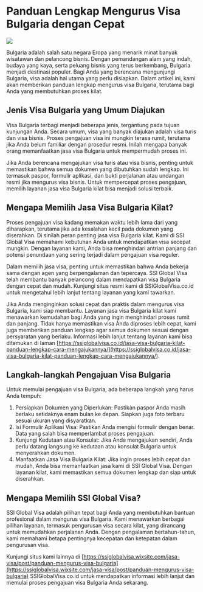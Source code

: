 # Panduan Lengkap Mengurus Visa Bulgaria dengan Cepat

<img src="https://avatars.mds.yandex.net/i?id=06f5a786b0b61c277316f963233d5a27_l-10915333-images-thumbs&n=13">

Bulgaria adalah salah satu negara Eropa yang menarik minat banyak wisatawan dan pelancong bisnis. Dengan pemandangan alam yang indah, budaya yang kaya, serta peluang bisnis yang terus berkembang, Bulgaria menjadi destinasi populer. Bagi Anda yang berencana mengunjungi Bulgaria, visa adalah hal utama yang perlu disiapkan. Dalam artikel ini, kami akan memberikan panduan lengkap mengurus visa Bulgaria, terutama bagi Anda yang membutuhkan proses kilat.

## Jenis Visa Bulgaria yang Umum Diajukan
Visa Bulgaria terbagi menjadi beberapa jenis, tergantung pada tujuan kunjungan Anda. Secara umum, visa yang banyak diajukan adalah visa turis dan visa bisnis. Proses pengajuan visa ini mungkin terasa rumit, terutama jika Anda belum familiar dengan prosedur resmi. Inilah mengapa banyak orang memanfaatkan jasa visa Bulgaria untuk mempermudah proses ini.

Jika Anda berencana mengajukan visa turis atau visa bisnis, penting untuk memastikan bahwa semua dokumen yang dibutuhkan sudah lengkap. Ini termasuk paspor, formulir aplikasi, dan bukti perjalanan atau undangan resmi jika mengurus visa bisnis. Untuk mempercepat proses pengajuan, memilih layanan jasa visa Bulgaria kilat bisa menjadi solusi terbaik.

## Mengapa Memilih Jasa Visa Bulgaria Kilat?
Proses pengajuan visa kadang memakan waktu lebih lama dari yang diharapkan, terutama jika ada kesalahan kecil pada dokumen yang diserahkan. Di sinilah peran penting jasa visa Bulgaria kilat. Kami di SSI Global Visa memahami kebutuhan Anda untuk mendapatkan visa secepat mungkin. Dengan layanan kami, Anda bisa menghindari antrian panjang dan potensi penundaan yang sering terjadi dalam pengajuan visa reguler.

Dalam memilih jasa visa, penting untuk memastikan bahwa Anda bekerja sama dengan agen yang berpengalaman dan tepercaya. SSI Global Visa telah membantu banyak pelancong dalam mendapatkan visa Bulgaria dengan cepat dan mudah. Kunjungi situs resmi kami di SSIGlobalVisa.co.id untuk mengetahui lebih lanjut tentang layanan yang kami tawarkan.

Jika Anda menginginkan solusi cepat dan praktis dalam mengurus visa Bulgaria, kami siap membantu. Layanan jasa visa Bulgaria kilat kami menawarkan kemudahan bagi Anda yang ingin menghindari proses rumit dan panjang. Tidak hanya memastikan visa Anda diproses lebih cepat, kami juga memberikan panduan lengkap agar semua dokumen sesuai dengan persyaratan yang berlaku. Informasi lebih lanjut tentang layanan kami bisa ditemukan di laman [https://ssiglobalvisa.co.id/jasa-visa-bulgaria-kilat-panduan-lengkap-cara-mengajukannya/](https://ssiglobalvisa.co.id/jasa-visa-bulgaria-kilat-panduan-lengkap-cara-mengajukannya/).

## Langkah-langkah Pengajuan Visa Bulgaria
Untuk memulai pengajuan visa Bulgaria, ada beberapa langkah yang harus Anda tempuh:

1. Persiapkan Dokumen yang Diperlukan: Pastikan paspor Anda masih berlaku setidaknya enam bulan ke depan. Siapkan juga foto terbaru sesuai ukuran yang disyaratkan.
2. Isi Formulir Aplikasi Visa: Pastikan Anda mengisi formulir dengan benar. Data yang salah bisa memperlambat proses pengajuan.
3. Kunjungi Kedutaan atau Konsulat: Jika Anda mengajukan sendiri, Anda perlu datang langsung ke kedutaan atau konsulat Bulgaria untuk menyerahkan dokumen.
4. Manfaatkan Jasa Visa Bulgaria Kilat: Jika ingin proses lebih cepat dan mudah, Anda bisa memanfaatkan jasa kami di SSI Global Visa. Dengan layanan kilat, kami memastikan semua dokumen lengkap dan siap untuk diserahkan.

## Mengapa Memilih SSI Global Visa?
SSI Global Visa adalah pilihan tepat bagi Anda yang membutuhkan bantuan profesional dalam mengurus visa Bulgaria. Kami menawarkan berbagai pilihan layanan, termasuk pengurusan visa secara kilat, yang dirancang untuk memudahkan perjalanan Anda. Dengan pengalaman bertahun-tahun, kami memahami betapa pentingnya kecepatan dan ketepatan dalam pengurusan visa.

Kunjungi situs kami lainnya di [https://ssiglobalvisa.wixsite.com/jasa-visa/post/panduan-mengurus-visa-bulgaria](https://ssiglobalvisa.wixsite.com/jasa-visa/post/panduan-mengurus-visa-bulgaria) SSIGlobalVisa.co.id untuk mendapatkan informasi lebih lanjut dan memulai proses pengajuan visa Bulgaria Anda sekarang.
